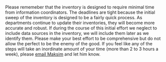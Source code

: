 Please rememeber that the inventory is designed to require minimal time from information coordinators. The deadlines are tight because the initial sweep of the inventory is designed to be a fairly quick process. As departments continue to update their inventories, they will become more accurate and robust.  If during the course of this initial effort we neglect to include data sources in the inventory, we will include them later as we identify them. Please make your best effort to be comprehensive but do not allow the perfect to be the enemy of the good. If you feel like any of the steps will take an inordinate amount of your time (more than 2 to 3 hours a week), please [email Maksim](mailto:maksimp@sandiego.gov) and let him know.
